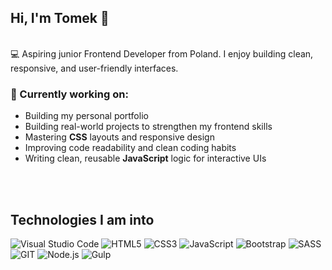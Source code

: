 ## Hi, I'm Tomek 👋
<br>
💻 Aspiring junior Frontend Developer from Poland. I enjoy building clean, responsive, and user-friendly interfaces.
<br>

### 🌱 Currently working on:
- Building my personal portfolio
- Building real-world projects to strengthen my frontend skills
- Mastering **CSS** layouts and responsive design
- Improving code readability and clean coding habits
- Writing clean, reusable **JavaScript** logic for interactive UIs
<br>
<br>

## Technologies I am into
![Visual Studio Code](https://img.icons8.com/?size=50&id=9OGIyU8hrxW5&format=png&color=000000)
![HTML5](https://img.icons8.com/?size=50&id=20909&format=png&color=000000)
![CSS3](https://img.icons8.com/?size=50&id=21278&format=png&color=000000)
![JavaScript](https://img.icons8.com/?size=50&id=PXTY4q2Sq2lG&format=png&color=000000)
![Bootstrap](https://img.icons8.com/?size=50&id=PndQWK6M1Hjo&format=png&color=000000)
![SASS](https://img.icons8.com/?size=50&id=QBqFNfPPB2Kx&format=png&color=000000)
![GIT](https://img.icons8.com/?size=50&id=20906&format=png&color=000000)
![Node.js](https://img.icons8.com/?size=50&id=hsPbhkOH4FMe&format=png&color=000000)
![Gulp](https://img.icons8.com/?size=70&id=GX4iT6biRXL-&format=png&color=#CF4647)

